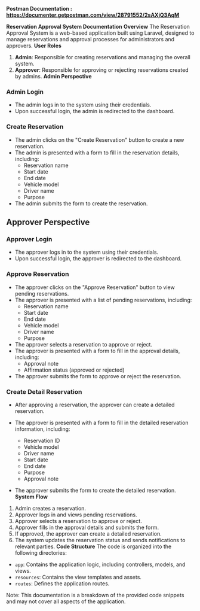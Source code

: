 **Postman Documentation : https://documenter.getpostman.com/view/28791552/2sAXjQ3AqM**

**Reservation Approval System Documentation**
**Overview**
The Reservation Approval System is a web-based application built using Laravel, designed to manage reservations and approval processes for administrators and approvers.
**User Roles**
1. **Admin**: Responsible for creating reservations and managing the overall system.
2. **Approver**: Responsible for approving or rejecting reservations created by admins.
**Admin Perspective**
### Admin Login
* The admin logs in to the system using their credentials.
* Upon successful login, the admin is redirected to the dashboard.
### Create Reservation
* The admin clicks on the "Create Reservation" button to create a new reservation.
* The admin is presented with a form to fill in the reservation details, including:
	+ Reservation name
	+ Start date
	+ End date
	+ Vehicle model
	+ Driver name
	+ Purpose
* The admin submits the form to create the reservation.

## Approver Perspective
### Approver Login
* The approver logs in to the system using their credentials.
* Upon successful login, the approver is redirected to the dashboard.
### Approve Reservation
* The approver clicks on the "Approve Reservation" button to view pending reservations.
* The approver is presented with a list of pending reservations, including:
	+ Reservation name
	+ Start date
	+ End date
	+ Vehicle model
	+ Driver name
	+ Purpose
* The approver selects a reservation to approve or reject.
* The approver is presented with a form to fill in the approval details, including:
	+ Approval note
	+ Affirmation status (approved or rejected)
* The approver submits the form to approve or reject the reservation.
### Create Detail Reservation
* After approving a reservation, the approver can create a detailed reservation.
* The approver is presented with a form to fill in the detailed reservation information, including:
	+ Reservation ID
	+ Vehicle model
	+ Driver name
	+ Start date
	+ End date
	+ Purpose
	+ Approval note


* The approver submits the form to create the detailed reservation.
**System Flow**
1. Admin creates a reservation.
2. Approver logs in and views pending reservations.
3. Approver selects a reservation to approve or reject.
4. Approver fills in the approval details and submits the form.
5. If approved, the approver can create a detailed reservation.
6. The system updates the reservation status and sends notifications to relevant parties.
**Code Structure**
The code is organized into the following directories:
* `app`: Contains the application logic, including controllers, models, and views.
* `resources`: Contains the view templates and assets.
* `routes`: Defines the application routes.

Note: This documentation is a breakdown of the provided code snippets and may not cover all aspects of the application.
